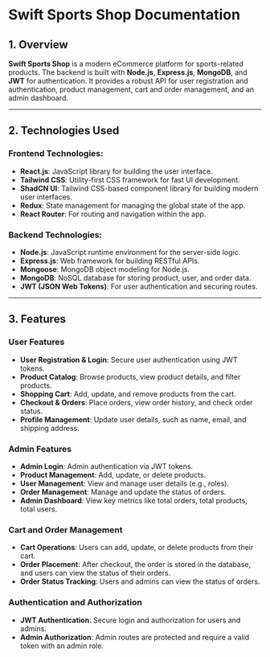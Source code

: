 # **Swift Sports Shop Documentation**

## **1. Overview**

**Swift Sports Shop** is a modern eCommerce platform for sports-related products. The backend is built with **Node.js**, **Express.js**, **MongoDB**, and **JWT** for authentication. It provides a robust API for user registration and authentication, product management, cart and order management, and an admin dashboard.

---

## **2. Technologies Used**

### **Frontend Technologies:**

-  **React.js**: JavaScript library for building the user interface.
-  **Tailwind CSS**: Utility-first CSS framework for fast UI development.
-  **ShadCN UI**: Tailwind CSS-based component library for building modern user interfaces.
-  **Redux**: State management for managing the global state of the app.
-  **React Router**: For routing and navigation within the app.

### **Backend Technologies:**

-  **Node.js**: JavaScript runtime environment for the server-side logic.
-  **Express.js**: Web framework for building RESTful APIs.
-  **Mongoose**: MongoDB object modeling for Node.js.
-  **MongoDB**: NoSQL database for storing product, user, and order data.
-  **JWT (JSON Web Tokens)**: For user authentication and securing routes.

---

## **3. Features**

### **User Features**

-  **User Registration & Login**: Secure user authentication using JWT tokens.
-  **Product Catalog**: Browse products, view product details, and filter products.
-  **Shopping Cart**: Add, update, and remove products from the cart.
-  **Checkout & Orders**: Place orders, view order history, and check order status.
-  **Profile Management**: Update user details, such as name, email, and shipping address.

### **Admin Features**

-  **Admin Login**: Admin authentication via JWT tokens.
-  **Product Management**: Add, update, or delete products.
-  **User Management**: View and manage user details (e.g., roles).
-  **Order Management**: Manage and update the status of orders.
-  **Admin Dashboard**: View key metrics like total orders, total products, total users.

### **Cart and Order Management**

-  **Cart Operations**: Users can add, update, or delete products from their cart.
-  **Order Placement**: After checkout, the order is stored in the database, and users can view the status of their orders.
-  **Order Status Tracking**: Users and admins can view the status of orders.

### **Authentication and Authorization**

-  **JWT Authentication**: Secure login and authorization for users and admins.
-  **Admin Authorization**: Admin routes are protected and require a valid token with an admin role.
